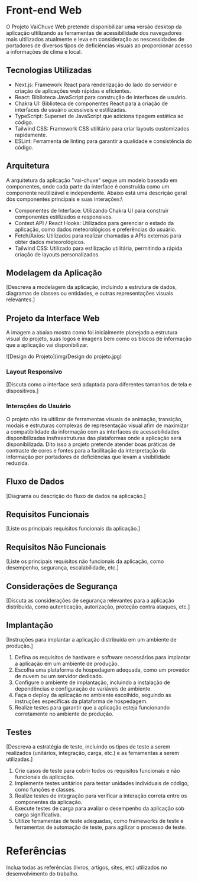 # Front-end Web

O Projeto VaiChuve Web pretende disponibilizar uma versão desktop da aplicação ultilizando as ferramentas de acessibilidade dos navegadores mais ultilizados atualmente e leva em consideração as nescessidades de portadores de diversos tipos de deficiências visuais ao proporcionar acesso a informações de clima e local.

## Tecnologias Utilizadas

- Next.js: Framework React para renderização do lado do servidor e criação de aplicações web rápidas e eficientes.
- React: Biblioteca JavaScript para construção de interfaces de usuário.
- Chakra UI: Biblioteca de componentes React para a criação de interfaces de usuário acessíveis e estilizadas.
- TypeScript: Superset de JavaScript que adiciona tipagem estática ao código.
- Tailwind CSS: Framework CSS utilitário para criar layouts customizados rapidamente.
- ESLint: Ferramenta de linting para garantir a qualidade e consistência do código.

## Arquitetura

A arquitetura da aplicação "vai-chuve" segue um modelo baseado em componentes, onde cada parte da interface é construída como um componente reutilizável e independente. Abaixo está uma descrição geral dos componentes principais e suas interações:\

- Componentes de Interface: Utilizando Chakra UI para construir componentes estilizados e responsivos.
- Context API / React Hooks: Utilizados para gerenciar o estado da aplicação, como dados meteorológicos e preferências do usuário.
- Fetch/Axios: Utilizados para realizar chamadas a APIs externas para obter dados meteorológicos.
- Tailwind CSS: Utilizado para estilização utilitária, permitindo a rápida criação de layouts personalizados.

## Modelagem da Aplicação
[Descreva a modelagem da aplicação, incluindo a estrutura de dados, diagramas de classes ou entidades, e outras representações visuais relevantes.]

## Projeto da Interface Web

A imagem a abaixo mostra como foi inicialmente planejado a estrutura visual do projeto, suas logos e imagens bem como os blocos de informação que a aplicação vai disponibilizar.

![Design do Projeto](img/Design do projeto.jpg)

### Layout Responsivo
[Discuta como a interface será adaptada para diferentes tamanhos de tela e dispositivos.]

### Interações do Usuário

O projeto não ira ultilizar de ferramentas visuais de animação, transição, modais e estruturas complexas de representação visual afim de maximizar a compatibilidade da informação com as interfaces de acessebilidades disponibilizadas insfraestruturas das plataformas onde a aplicação será disponibilizada. Dito isso a projeto pretende atender boas práticas de contraste de cores e fontes para a facilitação da interpretação da informação por portadores de deficiências que levam a visibilidade reduzida.

## Fluxo de Dados

[Diagrama ou descrição do fluxo de dados na aplicação.]

## Requisitos Funcionais

[Liste os principais requisitos funcionais da aplicação.]

## Requisitos Não Funcionais

[Liste os principais requisitos não funcionais da aplicação, como desempenho, segurança, escalabilidade, etc.]


## Considerações de Segurança

[Discuta as considerações de segurança relevantes para a aplicação distribuída, como autenticação, autorização, proteção contra ataques, etc.]

## Implantação

[Instruções para implantar a aplicação distribuída em um ambiente de produção.]

1. Defina os requisitos de hardware e software necessários para implantar a aplicação em um ambiente de produção.
2. Escolha uma plataforma de hospedagem adequada, como um provedor de nuvem ou um servidor dedicado.
3. Configure o ambiente de implantação, incluindo a instalação de dependências e configuração de variáveis de ambiente.
4. Faça o deploy da aplicação no ambiente escolhido, seguindo as instruções específicas da plataforma de hospedagem.
5. Realize testes para garantir que a aplicação esteja funcionando corretamente no ambiente de produção.

## Testes

[Descreva a estratégia de teste, incluindo os tipos de teste a serem realizados (unitários, integração, carga, etc.) e as ferramentas a serem utilizadas.]

1. Crie casos de teste para cobrir todos os requisitos funcionais e não funcionais da aplicação.
2. Implemente testes unitários para testar unidades individuais de código, como funções e classes.
3. Realize testes de integração para verificar a interação correta entre os componentes da aplicação.
4. Execute testes de carga para avaliar o desempenho da aplicação sob carga significativa.
5. Utilize ferramentas de teste adequadas, como frameworks de teste e ferramentas de automação de teste, para agilizar o processo de teste.

# Referências

Inclua todas as referências (livros, artigos, sites, etc) utilizados no desenvolvimento do trabalho.
